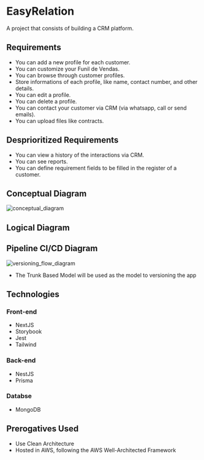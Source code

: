 # EasyRelation
A project that consists of building a CRM platform.

## Requirements
* You can add a new profile for each customer.
* You can customize your Funil de Vendas.
* You can browse through customer profiles.
* Store informations of each profile, like name, contact number, and other details.
* You can edit a profile.
* You can delete a profile.
* You can contact your customer via CRM (via whatsapp, call or send emails).
* You can upload files like contracts.

## Desprioritized Requirements
* You can view a history of the interactions via CRM.
* You can see reports.
* You can define requirement fields to be filled in the register of a customer.

## Conceptual Diagram
![conceptual_diagram](https://github.com/joaofanchini/crm-easyrelation/assets/31604369/d4030e35-bf24-4aa0-b10d-eb44a6bdc504)

## Logical Diagram

## Pipeline CI/CD Diagram
![versioning_flow_diagram](https://github.com/joaofanchini/crm-easyrelation/assets/31604369/5f6fe380-25f5-40b2-b8d0-e37e216459e1)
  * The Trunk Based Model will be used as the model to versioning the app

## Technologies

### Front-end
 * NextJS
 * Storybook
 * Jest
 * Tailwind

### Back-end
 * NestJS
 * Prisma

### Databse
 * MongoDB

## Prerogatives Used
 * Use Clean Architecture
 * Hosted in AWS, following the AWS Well-Architected Framework

